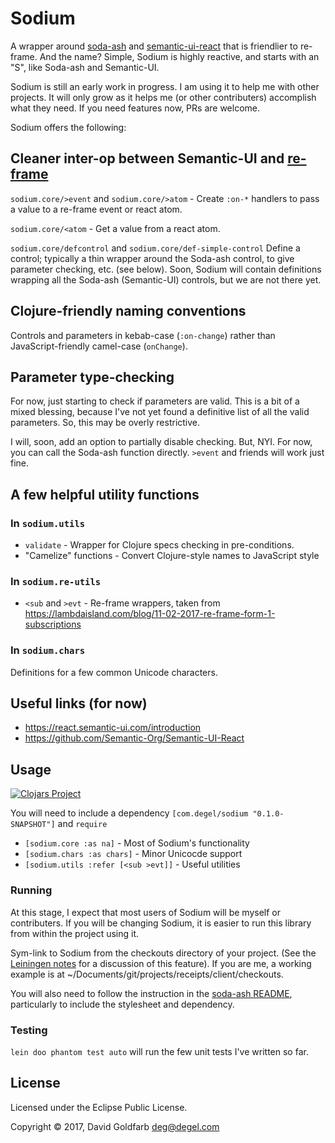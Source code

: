# Sodium

A wrapper around [soda-ash](https://github.com/gadfly361/soda-ash)
and [semantic-ui-react](https://github.com/Semantic-Org/Semantic-UI-React) that is
friendlier to re-frame.  And the name? Simple, Sodium is highly reactive, and starts
with an "S", like Soda-ash and Semantic-UI.

Sodium is still an early work in progress. I am using it to help me with other projects.
It will only grow as it helps me (or other contributers) accomplish what they need. If
you need features now, PRs are welcome.

Sodium offers the following:

## Cleaner inter-op between Semantic-UI and [re-frame](https://github.com/Day8/re-frame)

`sodium.core/>event` and `sodium.core/>atom` - Create `:on-*` handlers to pass a value
to a re-frame event or react atom.

`sodium.core/<atom` - Get a value from a react atom.

`sodium.core/defcontrol` and `sodium.core/def-simple-control` Define a control;
typically a thin wrapper around the Soda-ash control, to give parameter checking,
etc. (see below).  Soon, Sodium will contain definitions wrapping all the Soda-ash
(Semantic-UI) controls, but we are not there yet.


## Clojure-friendly naming conventions

Controls and parameters in kebab-case (`:on-change`) rather than JavaScript-friendly
camel-case (`onChange`).

## Parameter type-checking

For now, just starting to check if parameters are valid. This is a bit of a mixed
blessing, because I've not yet found a definitive list of all the valid parameters. So,
this may be overly restrictive.

I will, soon, add an option to partially disable checking. But, NYI. For now, you can
call the Soda-ash function directly. `>event` and friends will work just fine.

## A few helpful utility functions

### In `sodium.utils`
- `validate` - Wrapper for Clojure specs checking in pre-conditions.
- "Camelize" functions - Convert Clojure-style names to JavaScript style

### In `sodium.re-utils`
- `<sub` and `>evt` - Re-frame wrappers, taken from <https://lambdaisland.com/blog/11-02-2017-re-frame-form-1-subscriptions>

### In `sodium.chars`

Definitions for a few common Unicode characters.


## Useful links (for now)

- https://react.semantic-ui.com/introduction
- https://github.com/Semantic-Org/Semantic-UI-React



## Usage

[![Clojars Project](https://img.shields.io/clojars/v/com.degel/sodium.svg)](https://clojars.org/com.degel/sodium)

You will need to include a dependency `[com.degel/sodium "0.1.0-SNAPSHOT"]` and `require`
- `[sodium.core :as na]` - Most of Sodium's functionality
- `[sodium.chars :as chars]` - Minor Unicocde support
- `[sodium.utils :refer [<sub >evt]]` - Useful utilities


### Running

At this stage, I expect that most users of Sodium will be myself or contributers.  If
you will be changing Sodium, it is easier to run this library from within the project
using it.

Sym-link to Sodium from the checkouts directory of your project. (See the
[Leiningen notes](https://github.com/technomancy/leiningen/blob/master/doc/TUTORIAL.md#checkout-dependencies)
for a discussion of this feature).  If you are me, a working example is at
~/Documents/git/projects/receipts/client/checkouts.



You will also need to follow the instruction in
the [soda-ash README](https://github.com/gadfly361/soda-ash), particularly to include
the stylesheet and dependency.

### Testing

`lein doo phantom test auto` will run the few unit tests I've written so far.

## License

Licensed under the Eclipse Public License.

Copyright © 2017, David Goldfarb <deg@degel.com>
